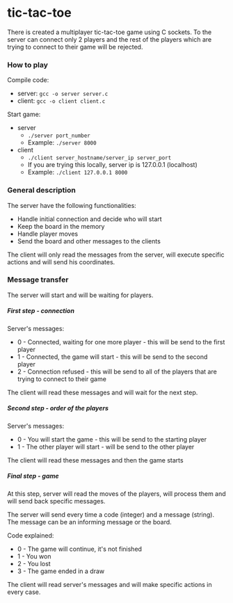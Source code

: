 # tic-tac-toe

There is created a multiplayer tic-tac-toe game using C sockets. To the server can connect only 2 players and the rest of the players which are trying to connect to their game will be rejected.

### How to play

Compile code:
  * server: `gcc -o server server.c`
  * client: `gcc -o client client.c`

Start game:
  * server
    * `./server port_number`
    * Example: `./server 8000`
  * client
    * `./client server_hostname/server_ip server_port`
    * If you are trying this locally, server ip is 127.0.0.1 (localhost)
    * Example: `./client 127.0.0.1 8000`

### General description

The server have the following functionalities:
  * Handle initial connection and decide who will start
  * Keep the board in the memory
  * Handle player moves
  * Send the board and other messages to the clients

The client will only read the messages from the server, will execute specific actions and will send his coordinates.

### Message transfer

The server will start and will be waiting for players.

##### First step - connection

Server's messages:
  * 0 - Connected, waiting for one more player - this will be send to the first player
  * 1 - Connected, the game will start - this will be send to the second player
  * 2 - Connection refused - this will be send to all of the players that are trying to connect to their game

The client will read these messages and will wait for the next step.

##### Second step - order of the players

Server's messages:
  * 0 - You will start the game - this will be send to the starting player
  * 1 - The other player will start - will be send to the other player

The client will read these messages and then the game starts

##### Final step - game

At this step, server will read the moves of the players, will process them and will send back specific messages.

The server will send every time a code (integer) and a message (string). The message can be an informing message or the board.

Code explained:
  * 0 - The game will continue, it's not finished
  * 1 - You won
  * 2 - You lost
  * 3 - The game ended in a draw

The client will read server's messages and will make specific actions in every case.